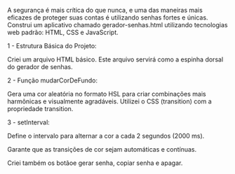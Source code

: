 A segurança é mais crítica do que nunca, e uma das maneiras mais eficazes de proteger suas contas é utilizando senhas fortes e únicas. 
Construi um aplicativo chamado gerador-senhas.html utilizando tecnologias web padrão: HTML, CSS e JavaScript.

1 - Estrutura Básica do Projeto:

Criei um arquivo HTML básico. Este arquivo servirá como a espinha dorsal do gerador de senhas.

2 - Função mudarCorDeFundo:

Gera uma cor aleatória no formato HSL para criar combinações mais harmônicas e visualmente agradáveis.
Utilizei o CSS (transition) com a propriedade transition.

3 - setInterval: 

Define o intervalo para alternar a cor a cada 2 segundos (2000 ms).

Garante que as transições de cor sejam automáticas e contínuas.

Criei também os botãoe gerar senha, copiar senha e apagar.








